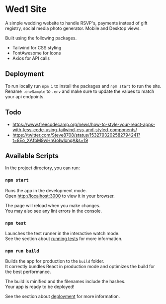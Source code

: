 # Wed1 Site
A simple wedding website to handle RSVP's, payments instead of gift registry, social media photo generator. Mobile and Desktop views. 

Built using the following packages. 
- Tailwind for CSS styling
- FontAwesome for Icons
- Axios for API calls

## Deployment
To run locally run `npm i` to install the packages and `npm start` to run the site. Rename `.envSample` to `.env` and make sure to update the values to match your api endpoints. 

## Todo
* https://www.freecodecamp.org/news/how-to-style-your-react-apps-with-less-code-using-tailwind-css-and-styled-components/
* https://twitter.com/Steve8708/status/1532793202582794241?t=8Eo_XAfbM9wHnGoIwlongA&s=19

## Available Scripts

In the project directory, you can run:

### `npm start`

Runs the app in the development mode.\
Open [http://localhost:3000](http://localhost:3000) to view it in your browser.

The page will reload when you make changes.\
You may also see any lint errors in the console.

### `npm test`

Launches the test runner in the interactive watch mode.\
See the section about [running tests](https://facebook.github.io/create-react-app/docs/running-tests) for more information.

### `npm run build`

Builds the app for production to the `build` folder.\
It correctly bundles React in production mode and optimizes the build for the best performance.

The build is minified and the filenames include the hashes.\
Your app is ready to be deployed!

See the section about [deployment](https://facebook.github.io/create-react-app/docs/deployment) for more information.